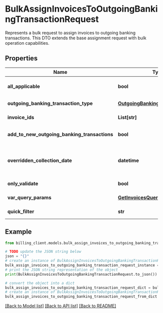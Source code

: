 # BulkAssignInvoicesToOutgoingBankingTransactionRequest

Represents a bulk request to assign invoices to outgoing banking transactions.  This DTO extends the base assignment request with bulk operation capabilities.

## Properties

Name | Type | Description | Notes
------------ | ------------- | ------------- | -------------
**all_applicable** | **bool** | Indicates whether all applicable invoices should be assigned.  Must be true if no specific invoice IDs are provided. | [optional] 
**outgoing_banking_transaction_type** | [**OutgoingBankingTransactionType**](OutgoingBankingTransactionType.md) | The type of outgoing banking transaction to assign invoices to. | [optional] 
**invoice_ids** | **List[str]** | A list of specific invoice IDs to assign.  Required if AllApplicable is false. | [optional] 
**add_to_new_outgoing_banking_transactions** | **bool** | Indicates whether invoices should be added to new outgoing banking transactions. | [optional] 
**overridden_collection_date** | **datetime** | An optional override for the collection date of the transactions.  Can only be set when AddToNewOutgoingBankingTransactions is true. | [optional] 
**only_validate** | **bool** | Indicates whether this is a validation-only request without actual assignment. | [optional] 
**var_query_params** | [**GetInvoicesQueryParams**](GetInvoicesQueryParams.md) | Query parameters to filter the invoices to be assigned. | [optional] 
**quick_filter** | **str** | A quick filter string to further refine the selection of invoices to be assigned. | [optional] 

## Example

```python
from billing_client.models.bulk_assign_invoices_to_outgoing_banking_transaction_request import BulkAssignInvoicesToOutgoingBankingTransactionRequest

# TODO update the JSON string below
json = "{}"
# create an instance of BulkAssignInvoicesToOutgoingBankingTransactionRequest from a JSON string
bulk_assign_invoices_to_outgoing_banking_transaction_request_instance = BulkAssignInvoicesToOutgoingBankingTransactionRequest.from_json(json)
# print the JSON string representation of the object
print(BulkAssignInvoicesToOutgoingBankingTransactionRequest.to_json())

# convert the object into a dict
bulk_assign_invoices_to_outgoing_banking_transaction_request_dict = bulk_assign_invoices_to_outgoing_banking_transaction_request_instance.to_dict()
# create an instance of BulkAssignInvoicesToOutgoingBankingTransactionRequest from a dict
bulk_assign_invoices_to_outgoing_banking_transaction_request_from_dict = BulkAssignInvoicesToOutgoingBankingTransactionRequest.from_dict(bulk_assign_invoices_to_outgoing_banking_transaction_request_dict)
```
[[Back to Model list]](../README.md#documentation-for-models) [[Back to API list]](../README.md#documentation-for-api-endpoints) [[Back to README]](../README.md)



